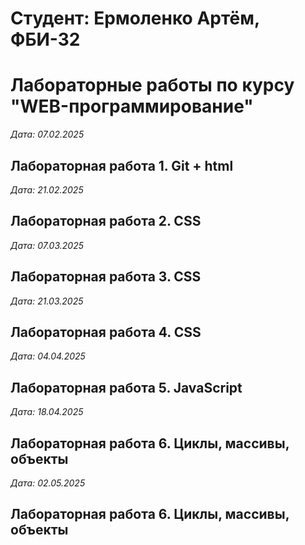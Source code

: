 # Студент: Ермоленко Артём, ФБИ-32

# Лабораторные работы по курсу "WEB-программирование"

*Дата: 07.02.2025*

## Лабораторная работа 1. Git + html

*Дата: 21.02.2025*

## Лабораторная работа 2. CSS

*Дата: 07.03.2025*

## Лабораторная работа 3. CSS

*Дата: 21.03.2025*

## Лабораторная работа 4. CSS

*Дата: 04.04.2025*

## Лабораторная работа 5. JavaScript

*Дата: 18.04.2025*

## Лабораторная работа 6. Циклы, массивы, объекты

*Дата: 02.05.2025*
## Лабораторная работа 6. Циклы, массивы, объекты